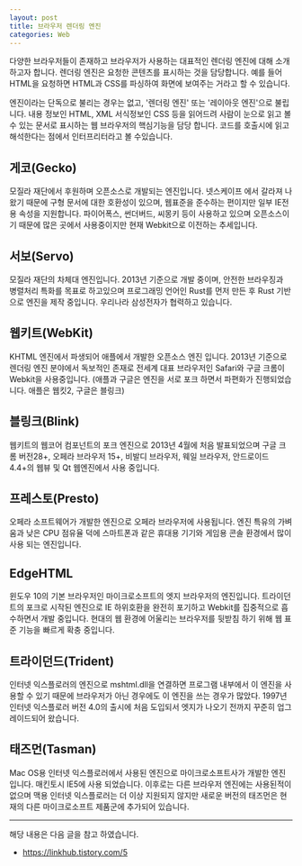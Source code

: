 ```yaml
---
layout: post
title: 브라우저 렌더링 엔진
categories: Web
---
```


다양한 브라우저들이 존재하고 브라우저가 사용하는 대표적인 렌더링 엔진에 대해 소개 하고자 합니다. 렌더링 엔진은 요청한 콘텐츠를 표시하는 것을 담당합니다. 예를 들어 HTML을 요청하면 HTML과 CSS를 파싱하여 화면에 보여주는 거라고 할 수 있습니다. 

엔진이라는 단독으로 불리는 경우는 없고, '렌더링 엔진' 또는 '레이아웃 엔진'으로 불립니다. 내용 정보인 HTML, XML 서식정보인 CSS 등을 읽어드려 사람이 눈으로 읽고 볼수 있는 문서로 표시하는 웹 브라우저의 핵심기능을 담당 합니다. 코드를 호출시에 읽고 해석한다는 점에서 인터프리터라고 볼 수있습니다.
 
## 게코(Gecko)
모질라 재단에서 후원하며 오픈소스로 개발되는 엔진입니다. 넷스케이프 에서 갈라져 나왔기 때문에 구형 문서에 대한 호환성이 있으며, 웹표준을 준수하는 편이지만 일부 IE전용 속성을 지원합니다.
파이어폭스, 썬더버드, 씨몽키 등이 사용하고 있으며 오픈소스이기 때문에 많은 곳에서 사용중이지만 현재 Webkit으로 이전하는 추세입니다.

## 서보(Servo)
모질라 재단의 차체대 엔진입니다. 2013년 기준으로 개발 중이며, 안전한 브라우징과 병렬처리 특화를 목표로 하고있으며 프로그래밍 언어인 Rust를 먼저 만든 후 Rust 기반으로 엔진을 제작 중입니다. 우리나라 삼성전자가 협력하고 있습니다.

## 웹키트(WebKit)
KHTML 엔진에서 파생되어 애플에서 개발한 오픈소스 엔진 입니다. 2013년 기준으로 렌더링 엔진 분야에서 독보적인 존재로 전세계 대표 브라우저인 Safari와 구글 크롬이 Webkit을 사용중입니다. (애플과 구글은 엔진을 서로 포크 하면서 파편화가 진행되었습니다. 애플은 웹킷2, 구글은 블링크)

## 블링크(Blink)
웹키트의 웹코어 컴포넌트의 포크 엔진으로 2013년 4월에 처음 발표되었으며 구글 크롬 버전28+, 오페라 브라우저 15+, 비발디 브라우저, 웨일 브라우저, 안드로이드 4.4+의 웹뷰 및 Qt 웹엔진에서 사용 중입니다.

## 프레스토(Presto)
오페라 소프트웨어가 개발한 엔진으로 오페라 브라우저에 사용됩니다. 엔진 특유의 가벼움과 낮은 CPU 점유율 덕에 스마트폰과 같은 휴대용 기기와 게임용 콘솔 환경에서 많이 사용 되는 엔진입니다. 

## EdgeHTML
윈도우 10의 기본 브라우저인 마이크로소프트의 엣지 브라우저의 엔진입니다. 트라이던트의 포크로 시작된 엔진으로 IE 하위호환을 완전히 포기하고 Webkit를 집중적으로 흡수하면서 개발 중입니다. 현대의 웹 환경에 어울리는 브라우저를 뒷받침 하기 위해 웹 표준 기능을 빠르게 확충 중입니다.

## 트라이던드(Trident)
인터넷 익스플로러의 엔진으로 mshtml.dll을 연결하면 프로그램 내부에서 이 엔진을 사용할 수 있기 때문에 브라우저가 아닌 경우에도 이 엔진을 쓰는 경우가 많았다.  1997년 인터넷 익스플로러 버전 4.0의 출시에 처음 도입되서 엣지가 나오기 전까지 꾸준히 업그레이드되어 왔습니다.

## 태즈먼(Tasman)
Mac OS용 인터넷 익스플로러에서 사용된 엔진으로 마이크로소프트사가 개발한 엔진입니다. 매킨토시 IE5에 사용 되었습니다. 이후로는 다른 브라우저 엔진에는 사용된적이 없으며 맥용 인터넷 익스플로러는 더 이상 지원되지 않지만 새로운 버전의 태즈먼은 현재의 다른 마이크로소프트 제품군에 추가되어 있습니다. 




----
해당 내용은 다음 글을 참고 하였습니다.
- https://linkhub.tistory.com/5